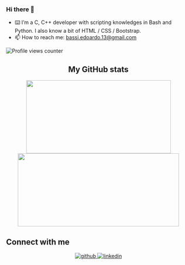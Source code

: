 ### Hi there 👋

- ⌨️ I’m a C, C++ developer with scripting knowledges in Bash and Python. I also know a bit of HTML / CSS / Bootstrap.
- 📫 How to reach me: bassi.edoardo.13@gmail.com

![Profile views counter](https://komarev.com/ghpvc/?username=ebassi00&&style=flat-square)

<div align="center">

## My GitHub stats
<a href="https://github.com/ebassi00"><img src="https://awesome-github-stats.azurewebsites.net/user-stats/ebassi00?cardType=level&theme=tokyonight" width="395" height="200"></a> 
<a href="https://github.com/ebassi00?tab=repositories"><img src="https://github-readme-stats.vercel.app/api/top-langs/?username=ebassi00&layout=compact&theme=tokyonight" width="440" height="200"></a>	
</br>
</div>

## Connect with me
<div align="center">

<a href="https://github.com/ebassi00" target="_blank">
<img src=https://img.shields.io/badge/github-%2324292e.svg?&style=for-the-badge&logo=github&logoColor=white alt=github style="margin-bottom: 5px;" />
</a>

<a href="https://www.linkedin.com/in/edoardo-bassi-4131291bb/" target="_blank">
<img src=https://img.shields.io/badge/linkedin-%231E77B5.svg?&style=for-the-badge&logo=linkedin&logoColor=white alt=linkedin style="margin-bottom: 5px;" />
</a>

</div>
